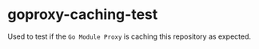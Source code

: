 # goproxy-caching-test
Used to test if the `Go Module Proxy` is caching  this repository as expected.
